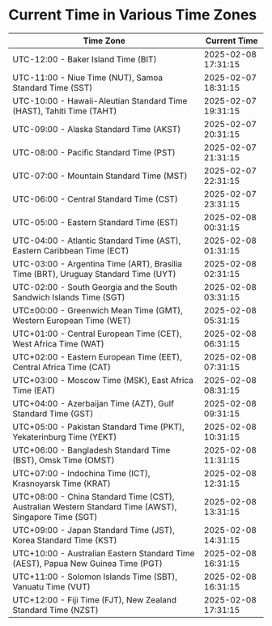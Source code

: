 # Current Time in Various Time Zones

| Time Zone | Current Time |
|-----------|--------------|
| UTC-12:00 - Baker Island Time (BIT) | 2025-02-08 17:31:15 |
| UTC-11:00 - Niue Time (NUT), Samoa Standard Time (SST) | 2025-02-07 18:31:15 |
| UTC-10:00 - Hawaii-Aleutian Standard Time (HAST), Tahiti Time (TAHT) | 2025-02-07 19:31:15 |
| UTC-09:00 - Alaska Standard Time (AKST) | 2025-02-07 20:31:15 |
| UTC-08:00 - Pacific Standard Time (PST) | 2025-02-07 21:31:15 |
| UTC-07:00 - Mountain Standard Time (MST) | 2025-02-07 22:31:15 |
| UTC-06:00 - Central Standard Time (CST) | 2025-02-07 23:31:15 |
| UTC-05:00 - Eastern Standard Time (EST) | 2025-02-08 00:31:15 |
| UTC-04:00 - Atlantic Standard Time (AST), Eastern Caribbean Time (ECT) | 2025-02-08 01:31:15 |
| UTC-03:00 - Argentina Time (ART), Brasília Time (BRT), Uruguay Standard Time (UYT) | 2025-02-08 02:31:15 |
| UTC-02:00 - South Georgia and the South Sandwich Islands Time (SGT) | 2025-02-08 03:31:15 |
| UTC±00:00 - Greenwich Mean Time (GMT), Western European Time (WET) | 2025-02-08 05:31:15 |
| UTC+01:00 - Central European Time (CET), West Africa Time (WAT) | 2025-02-08 06:31:15 |
| UTC+02:00 - Eastern European Time (EET), Central Africa Time (CAT) | 2025-02-08 07:31:15 |
| UTC+03:00 - Moscow Time (MSK), East Africa Time (EAT) | 2025-02-08 08:31:15 |
| UTC+04:00 - Azerbaijan Time (AZT), Gulf Standard Time (GST) | 2025-02-08 09:31:15 |
| UTC+05:00 - Pakistan Standard Time (PKT), Yekaterinburg Time (YEKT) | 2025-02-08 10:31:15 |
| UTC+06:00 - Bangladesh Standard Time (BST), Omsk Time (OMST) | 2025-02-08 11:31:15 |
| UTC+07:00 - Indochina Time (ICT), Krasnoyarsk Time (KRAT) | 2025-02-08 12:31:15 |
| UTC+08:00 - China Standard Time (CST), Australian Western Standard Time (AWST), Singapore Time (SGT) | 2025-02-08 13:31:15 |
| UTC+09:00 - Japan Standard Time (JST), Korea Standard Time (KST) | 2025-02-08 14:31:15 |
| UTC+10:00 - Australian Eastern Standard Time (AEST), Papua New Guinea Time (PGT) | 2025-02-08 16:31:15 |
| UTC+11:00 - Solomon Islands Time (SBT), Vanuatu Time (VUT) | 2025-02-08 16:31:15 |
| UTC+12:00 - Fiji Time (FJT), New Zealand Standard Time (NZST) | 2025-02-08 17:31:15 |
